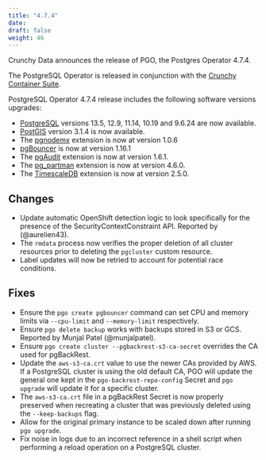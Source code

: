 ```yaml
---
title: "4.7.4"
date:
draft: false
weight: 46
---
```


Crunchy Data announces the release of PGO, the Postgres Operator 4.7.4.

The PostgreSQL Operator is released in conjunction with the [Crunchy Container Suite](https://github.com/CrunchyData/crunchy-containers/).

PostgreSQL Operator 4.7.4 release includes the following software versions upgrades:

- [PostgreSQL](https://www.postgresql.org) versions 13.5, 12.9, 11.14, 10.19 and 9.6.24 are now available.
- [PostGIS](http://postgis.net/) version 3.1.4 is now available.
- The [pgnodemx](https://github.com/CrunchyData/pgnodemx) extension is now at version 1.0.6
- [pgBouncer](https://www.pgbouncer.org/) is now at version 1.16.1
- The [pgAudit](https://github.com/pgaudit/pgaudit) extension is now at version 1.6.1.
- The [pg_partman](https://github.com/pgpartman/pg_partman) extension is now at version 4.6.0.
- The [TimescaleDB](https://github.com/timescale/timescaledb) extension is now at version 2.5.0.

## Changes

- Update automatic OpenShift detection logic to look specifically for the presence of the SecurityContextConstraint API. Reported by (@aurelien43).
- The `rmdata` process now verifies the proper deletion of all cluster resources prior to deleting the `pgcluster` custom resource.
- Label updates will now be retried to account for potential race conditions.

## Fixes

- Ensure the `pgo create pgbouncer` command can set CPU and memory limits via `--cpu-limit` and `--memory-limit` respectively.
- Ensure `pgo delete backup` works with backups stored in S3 or GCS. Reported by Munjal Patel (@munjalpatel).
- Ensure `pgo create cluster --pgbackrest-s3-ca-secret` overrides the CA used for pgBackRest.
- Update the `aws-s3-ca.crt` value to use the newer CAs provided by AWS. If a PostgreSQL cluster is using the old default CA, PGO will update the general one kept in the `pgo-backrest-repo-config` Secret and `pgo upgrade` will update it for a specific cluster.
- The `aws-s3-ca.crt` file in a pgBackRest Secret is now properly preserved when recreating a cluster that was previously deleted using the `--keep-backups` flag.
- Allow for the original primary instance to be scaled down after running `pgo upgrade`.
- Fix noise in logs due to an incorrect reference in a shell script when performing a reload operation on a PostgreSQL cluster.
